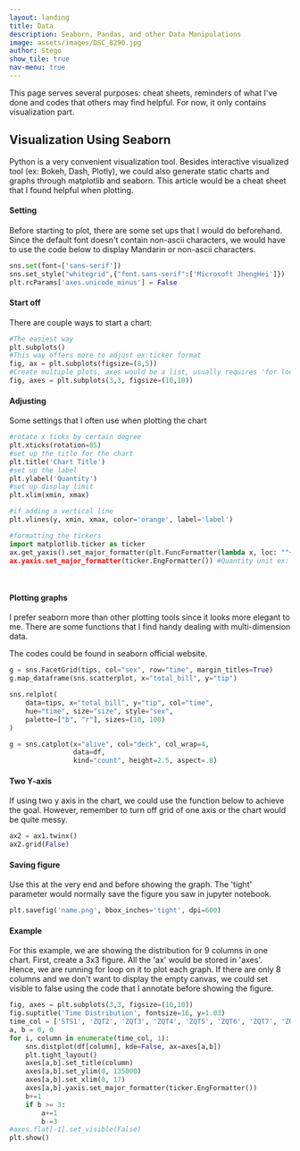 ```yaml
---
layout: landing
title: Data
description: Seaborn, Pandas, and other Data Manipulations
image: assets/images/DSC_8290.jpg
author: Stego
show_tile: true
nav-menu: true
---
```


<div id="main">
<section id="visualization" >
<div class="inner" markdown="1">
  
  This page serves several purposes: cheat sheets, reminders of what I've done and codes that others may find helpful. For now, it only contains visualization part. 



## Visualization Using Seaborn



Python is a very convenient visualization tool. Besides interactive visualized tool (ex: Bokeh, Dash, Plotly), we could also generate static charts and graphs through matplotlib and seaborn. This article would be a cheat sheet that I found helpful when plotting. 

 

#### Setting 

Before starting to plot, there are some set ups that I would do beforehand. Since the default font doesn't contain non-ascii characters, we would have to use the code below to display Mandarin or non-ascii characters. 

```python
sns.set(font=['sans-serif'])
sns.set_style("whitegrid",{"font.sans-serif":['Microsoft JhengHei']})
plt.rcParams['axes.unicode_minus'] = False
```



#### Start off

There are couple ways to start a chart:

```python
#The easiest way
plt.subplots() 
#This way offers more to adjust ex:ticker format
fig, ax = plt.subplots(figsize=(8,5))
#Create multiple plots, axes would be a list, usually requires 'for loop' if using this method
fig, axes = plt.subplots(3,3, figsize=(10,10))
```



#### Adjusting

Some settings that I often use when plotting the chart

```python
#rotate x ticks by certain degree
plt.xticks(rotation=85)
#set up the title for the chart
plt.title('Chart Title')
#set up the label
plt.ylabel('Quantity')
#set up display limit
plt.xlim(xmin, xmax)

#if adding a vertical line
plt.vlines(y, xmin, xmax, color='orange', label='label')

#formatting the tickers
import matplotlib.ticker as ticker
ax.get_yaxis().set_major_formatter(plt.FuncFormatter(lambda x, loc: ""{:,}".format(int(x)))) #comma as thousand seperator
ax.yaxis.set_major_formatter(ticker.EngFormatter()) #Quantity unit ex: k, m
                                                     
                                                     
```

#### Plotting graphs

I prefer seaborn more than other plotting tools since it looks more elegant to me. There are some functions that I find handy dealing with multi-dimension data.

The codes could be found in seaborn official website.

```python
g = sns.FacetGrid(tips, col="sex", row="time", margin_titles=True)
g.map_dataframe(sns.scatterplot, x="total_bill", y="tip")

sns.relplot(
    data=tips, x="total_bill", y="tip", col="time",
    hue="time", size="size", style="sex",
    palette=["b", "r"], sizes=(10, 100)
)

g = sns.catplot(x="alive", col="deck", col_wrap=4,
                data=df, 
                kind="count", height=2.5, aspect=.8)
```

#### Two Y-axis

If using two y axis in the chart, we could use the function below to achieve the goal. However, remember to turn off grid of one axis or the chart would be quite messy.

```python
ax2 = ax1.twinx()
ax2.grid(False)
```

#### Saving figure

Use this at the very end and before showing the graph. The 'tight' parameter would normally save the figure you saw in jupyter notebook.

```python
plt.savefig('name.png', bbox_inches='tight', dpi=600)
```



#### Example

For this example, we are showing the distribution for 9 columns in one chart. First, create a 3x3 figure. All the 'ax' would be stored in 'axes'. Hence, we are running for loop on it to plot each graph. If there are only 8 columns and we don't want to display the empty canvas, we could set visible to false using the code that I annotate before showing the figure.

```python
fig, axes = plt.subplots(3,3, figsize=(10,10))
fig.suptitle('Time Distribution', fontsize=16, y=1.03)
time_col = ['STS1', 'ZQT2', 'ZQT3', 'ZQT4', 'ZQT5', 'ZQT6', 'ZQT7', 'ZQT8', 'STSX']
a, b = 0, 0
for i, column in enumerate(time_col, 1):
    sns.distplot(df[column], kde=False, ax=axes[a,b])
    plt.tight_layout()
    axes[a,b].set_title(column)
    axes[a,b].set_ylim(0, 135000)
    axes[a,b].set_xlim(0, 17)
    axes[a,b].yaxis.set_major_formatter(ticker.EngFormatter())
    b+=1
    if b >= 3:
        a+=1
        b-=3
#axes.flat[-1].set_visible(False)
plt.show()
```

</div>
</section>
</div>
